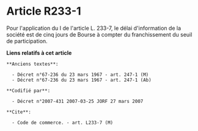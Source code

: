# Article R233-1

Pour l'application du I de l'article L. 233-7, le délai d'information de la société est de cinq jours de Bourse à compter du
franchissement du seuil de participation.

**Liens relatifs à cet article**

	**Anciens textes**:

	  - Décret n°67-236 du 23 mars 1967 - art. 247-1 (M)
	  - Décret n°67-236 du 23 mars 1967 - art. 247-1 (Ab)

	**Codifié par**:

	  - Décret n°2007-431 2007-03-25 JORF 27 mars 2007

	**Cite**:

	  - Code de commerce. - art. L233-7 (M)
